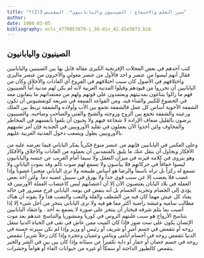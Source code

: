 ```yaml
---
title: "*سير العلم والاجتماع : الصينيون واليابانيون*. المقتبس 3(2)"
author: 
date: 1908-03-05
bibliography: oclc_4770057679-i_26-div_42.d1e5073.bib
---
```




##  الصينيون واليابانيون 


 كتب أحدهم في بعض المجلات الإفرنجية الكبرى مقالة قابل بها بين الصينيين واليابانيين فقال أنهم ليسوا من عنصر و  احد  فالأول من عنصر مغولي والآخرون من عنصر ماليزي واختلافهم في الأصول كان سبب اختلافهم في الفروع أي العادات والأخلاق وكان من اليابانيين أن تحرروا من قيودهم وقبلوا المدنية العربية لأنه لم يكن لهم مدنية أما الصينيون فهم ما زالوا يتناغون بمدنيتهم ويعتمدون على قوتهم ولهم من معتقداتهم ما يتفانون معه في الخضوع للكبير والفناء فيه. ومن القواعد المتبعة في شريعة كونفشيوس أن تكون الشفقة الأخوية أساس كل عمل فالشفقة تجمع بين الأب وأولاده والشفقة تربط بين الملك ورعيته والشفقة تجمع بين الزوج وزوجته والشيخ والفتى والصاحب وصاحبه. والصينيون يرضون بالقليل ضعاف الإرادة لا شجاعة فيهم ولا يحبون أن يلقوا بأنفسهم في المخاطر والمخاوف ولئن أخذوا الآن يعملون في تقليد الأوروبيين في الجندية فإن أمر تشبههم بالأوروبيين يطول ويصعب دخول المدنية الغربية عليهم. 

 وعلى العكس في اليابانيين فإنهم من عنصر منوع فكرياً يفكر الياباني فيما تعرضه عليه من الأفكار ويحاول أن ينقل عنك ما يليق بالمتمدنين أن يعملوه من العادات والأخلاق والأفكار وهو يتروى في كلامه فيزنه في ميزان التعقل ولا سيما أمام الغريب عن جنسه واليابانيون ليسوا خفافاً في حركاتهم فلا ييأسون ولا تسمع لهم صوت تألم وقد يموت الياباني ولا تسمع له ركزاً بل تراه باسماً والرضا هو أساس طبيعته ولا ترى الياباني متجبراً غضوباً وإذا غضب فلا يغضب إلا عن سبب قوي جداً ولا يهرق في سيبيل غضبه دماً. ولئن أخذ بعض العملة في بلاد اليابان يعتصبون الآن إلا أن اعتصابهم ليس كاعتصاب العملة الأوربيين قد يؤدي إلى الخصام وتجريد الحسام بل أنه ينفض في يومه. الياباني فرح مسرور في حاله يعتاد كل عيش مهما كان فيه من الشظف والقلة والتعب والنصب هذا ولا يفوته أن هناك مطالب سامية وعيشة راضية أكثر مما هو فيه ولا ترى الياباني ينتحر من أجل شيء إلا إذا أصيب بما يثلم شرفه فيختار أن ينتحر على صورة لا يسمع به  أحد  . واعتقاد اليابانيين بتناسخ الأرواح هو سبب غلبتهم الروس في كوريا ومنشوريا والتناسخ عندهم بعد موت الإنسان يكون على  ست  صور فإذا كان الميت ممن   عاش في تقى في الحياة الدنيا تنتقل روحه أو تتقمص في جسم أمير أو شريف أو رئيس أو وزير وإذا لم تكن سيرته حسنة في الدنيا تتقمص روحه في أجسام أيامى ويتامى وعميان وعجزة وإذا كان رجلاً شريراً تتقمص روحه في جسم   حصان أو حمار أو دابة تكفيراً عن سيئاته وإذا كان بين بين في الشر والخير يتقمص كالطيور الداجنة أو سمكاً أو غيره من حيوانات الماء أو هواماً وحشرات. 
